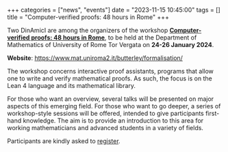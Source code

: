 +++
categories = ["news", "events"]
date = "2023-11-15 10:45:00"
tags = []
title = "Computer-verified proofs: 48 hours in Rome"
+++

Two DinAmicI are among the organizers of the workshop 
**[Computer-verified proofs: 48 hours in Rome](https://www.mat.uniroma2.it/butterley/formalisation/)**, 
to be held at the Department of Mathematics of University of Rome Tor Vergata on **24-26 January 2024**.

**Website**: <https://www.mat.uniroma2.it/butterley/formalisation/>

The workshop concerns interactive proof assistants, programs that allow one to write and verify 
mathematical proofs. As such, the focus is on the Lean 4 language and its mathematical library.

For those who want an overview, several talks will be presented on major aspects of this emerging 
field. For those who want to go deeper, a series of workshop-style sessions will be offered, 
intended to give participants first-hand knowledge. The aim is to provide an introduction to this 
area for working mathematicians and advanced students in a variety of fields.

Participants are kindly asked to [register](https://forms.gle/ePWKBwz5y7qMXt2GA).

